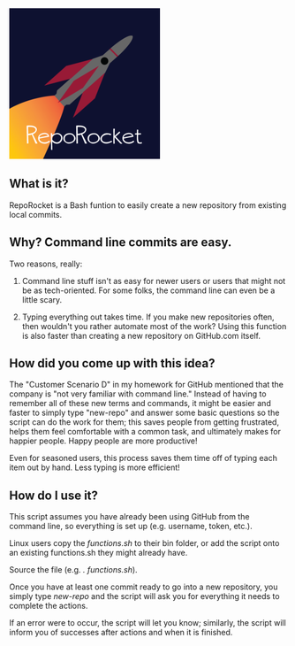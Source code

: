 ![RepoRocket](/images/RepoRocket.png)  
## What is it?  
RepoRocket is a Bash funtion to easily create a new repository from existing local commits.

## Why? Command line commits are easy.  
Two reasons, really:

1. Command line stuff isn't as easy for newer users or users that might not be as tech-oriented. For some folks, the command line can even be a little scary.

2. Typing everything out takes time. If you make new repositories often, then wouldn't you rather automate most of the work? Using this function is also faster than creating a new repository on GitHub.com itself.

## How did you come up with this idea?  
The "Customer Scenario D" in my homework for GitHub mentioned that the company is "not very familiar with command line." Instead of having to remember all of these new terms and commands, it might be easier and faster to simply type "new-repo" and answer some basic questions so the script can do the work for them; this saves people from getting frustrated, helps them feel comfortable with a common task, and ultimately makes for happier people. Happy people are more productive!

Even for seasoned users, this process saves them time off of typing each item out by hand. Less typing is more efficient!

## How do I use it?  
This script assumes you have already been using GitHub from the command line, so everything is set up (e.g. username, token, etc.).

Linux users copy the *functions.sh* to their bin folder, or add the script onto an existing functions.sh they might already have.

Source the file (e.g. *. functions.sh*).

Once you have at least one commit ready to go into a new repository, you simply type *new-repo* and the script will ask you for everything it needs to complete the actions.

If an error were to occur, the script will let you know; similarly, the script will inform you of successes after actions and when it is finished.
